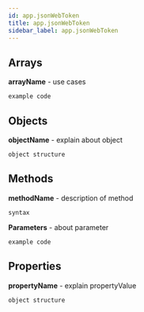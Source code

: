 ```yaml
---
id: app.jsonWebToken
title: app.jsonWebToken
sidebar_label: app.jsonWebToken
---
```


## Arrays

**arrayName** - use cases

```
example code
```

## Objects

**objectName** - explain about object

```
object structure
```

## Methods

**methodName** - description of method
```
syntax
```

**Parameters** - about parameter
```
example code
```

## Properties

**propertyName** - explain propertyValue

```
object structure
```
